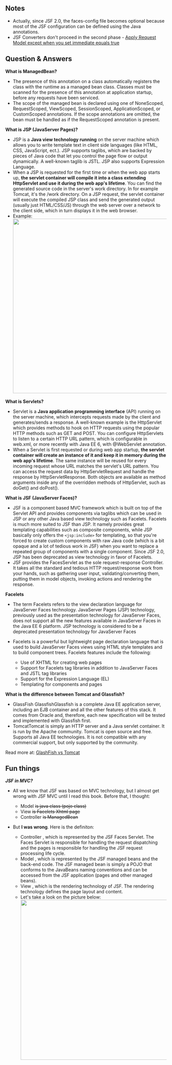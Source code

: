 
## Notes

- Actually, since JSF 2.0, the faces-config file becomes optional because most of the JSF configuration can be defined using the Java annotations.
- JSF Converters don't proceed in the second phase - [Apply Request Model except when you set immediate equals true](https://stackoverflow.com/a/12837663/2865414)

## Question & Answers

**What is ManagedBean?**

- The presence of this annotation on a class automatically registers the class with the runtime as a managed bean class. Classes must be scanned for the presence of this annotation at application startup, before any requests have been serviced.
- The scope of the managed bean is declared using one of NoneScoped, RequestScoped, ViewScoped, SessionScoped, ApplicationScoped, or CustomScoped annotations. If the scope annotations are omitted, the bean must be handled as if the RequestScoped annotation is present.

**What is JSP (JavaServer Pages)?**

- JSP is a **Java view technology running** on the server machine which allows you to write template text in client side languages (like HTML, CSS, JavaScript, ect.). JSP supports taglibs, which are backed by pieces of Java code that let you control the page flow or output dynamically. A well-known taglib is JSTL. JSP also supports Expression Language. 
- When a JSP is requested for the first time or when the web app starts up, **the servlet container will compile it into a class extending HttpServlet and use it during the web app's lifetime**. You can find the generated source code in the server's work directory. In for example Tomcat, it's the /work directory. On a JSP request, the servlet container will execute the compiled JSP class and send the generated output (usually just HTML/CSS/JS) through the web server over a network to the client side, which in turn displays it in the web browser.
- Example:
  <img src="https://live.staticflickr.com/65535/40660030113_5120ebcc2f_o_d.png" data-canonical-src="https://live.staticflickr.com/65535/40660030113_5120ebcc2f_o_d.png" width="900" height="543" />

**What is Servlets?**
- Servlet is a **Java application programming interface** (API) running on the server machine, which intercepts requests made by the client and generates/sends a response. A well-known example is the HttpServlet which provides methods to hook on HTTP requests using the popular HTTP methods such as GET and POST. You can configure HttpServlets to listen to a certain HTTP URL pattern, which is configurable in web.xml, or more recently with Java EE 6, with @WebServlet annotation.
- When a Servlet is first requested or during web app startup, **the servlet container will create an instance of it and keep it in memory during the web app's lifetime**. The same instance will be reused for every incoming request whose URL matches the servlet's URL pattern. You can access the request data by HttpServletRequest and handle the response by HttpServletResponse. Both objects are available as method arguments inside any of the overridden methods of HttpServlet, such as doGet() and doPost().

**What is JSF (JavaServer Faces)?**
- JSF is a component based MVC framework which is built on top of the Servlet API and provides components via taglibs which can be used in JSP or any other Java based view technology such as Facelets. Facelets is much more suited to JSF than JSP. It namely provides great templating capabilities such as composite components, while JSP basically only offers the `<jsp:include>` for templating, so that you're forced to create custom components with raw Java code (which is a bit opaque and a lot of tedious work in JSF) when you want to replace a repeated group of components with a single component. Since JSF 2.0, JSP has been deprecated as view technology in favor of Facelets.
- JSF provides the FacesServlet as the sole request-response Controller. It takes all the standard and tedious HTTP request/response work from your hands, such as gathering user input, validating/converting them, putting them in model objects, invoking actions and rendering the response. 

**Facelets**
- The term Facelets refers to the view declaration language for JavaServer Faces technology. JavaServer Pages (JSP) technology, previously used as the presentation technology for JavaServer Faces, does not support all the new features available in JavaServer Faces in the Java EE 6 platform. JSP technology is considered to be a deprecated presentation technology for JavaServer Faces

- Facelets is a powerful but lightweight page declaration language that is used to build JavaServer Faces views using HTML style templates and to build component trees. Facelets features include the following:
  - Use of XHTML for creating web pages
  - Support for Facelets tag libraries in addition to JavaServer Faces and JSTL tag libraries
  - Support for the Expression Language (EL)
  - Templating for components and pages


**What is the difference between Tomcat and Glassfish?**
- GlassFish GlassfishGlassfish is a complete Java EE application server, including an EJB container and all the other features of this stack. It comes from Oracle and, therefore, each new specification will be tested and implemented with Glassfish first.
- TomcatTomcat is simply an HTTP server and a Java servlet container. It is run by the Apache community. Tomcat is open source and free. Supports all Java EE technologies. It is not compatible with any commercial support, but only supported by the community.

Read more at: [GlashFish vs Tomcat](https://www.freelancinggig.com/blog/2017/06/05/whats-difference-glassfish-apache-tomcat/)

## Fun things

***JSF in MVC?***

- All we know that JSF was based on MVC technology, but I almost get wrong with JSF MVC until I read this book. Before that, I thought:
  - Model ~~is java class (pojo class)~~
  - View ~~is Facelets Xhtml page~~
  - Controller ~~is ManagedBean~~


- But **I was wrong**. Here is the definiton:
  - Controller , which is represented by the JSF Faces Servlet. The Faces Servlet is responsible for handling the request dispatching and the pages is responsible for handling the JSF request processing life cycle.
  - Model , which is represented by the JSF managed beans and the back-end code. The JSF managed bean is simply a POJO that conforms to the JavaBeans naming conventions and can be accessed from the JSF application (pages and other managed beans).
  - View , which is the rendering technology of JSF. The rendering technology defines the page layout and content.
  - Let's take a look on the picture below:
    <img src="https://live.staticflickr.com/7804/40575279223_c7e5c0f743_o_d.jpg" data-canonical-src="https://live.staticflickr.com/7804/40575279223_c7e5c0f743_o_d.jpg" width="900" height="498" />
